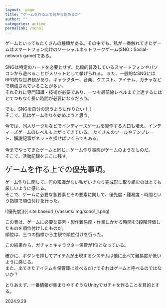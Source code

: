 ```yaml
---
layout:  page
title: "ゲームを作る上で何から始めるか"
author: ""
categories: active
permalink: /sono1
---
```


ゲームといってもたくさんの種類がある。その中でも、私が一番触れてきたゲームはスマートフォン向けのソーシャルネットワークゲーム(SNG：Social-network game)である。<br/>  
SNGは特定のハードを必要とせず、比較的普及しているスマートフォンやパソコンから遊べることがメリットとして挙げられる。
また、一般的なSNGにはRPG的な世界観があり、キャラクター、音楽、クエスト、アイテム、ガチャなどで構成されていることが多い。<br/> 
それぞれに専門知識・技術が必要であり、一つを最前線レベルまで上達するにはとてつもなく長い時間が必要になるだろう。

でも、SNGを自分の思うように作りたい！！  
そこで、私はゲーム作りを始めようと思う。

今では、同人サークルなどでインディーズゲームを製作する人口も増え、インディーズゲームのレベルも上がってきている。
たくさんのツールやテンプレート、解説記事がネットを探せばいくらでもある。<br/>  
今までやってきたゲームと同じ、ゲーム作り事態がゲームのようなものだ。<br/> 
そこで、活動記録をここに残す。

<span style="font-size: 24px;">ゲームを作る上での優先事項。</span>

ゲーム作りに関して、何の知識がない私がいきなり完成形に取り組むのはとても厳しいように感じる。  
そこで、ゲームに必要な各要素とその要素に関して、優先度・難易度・時間という指標で順位付けを行った。

![優先度]({{ site.baseurl }}/assets/img/sono1_1.png)

この表は、ゲームに必要な要素・製作難易度・作業にかかる時間を3段階評価したものを順位付けしたものだ。<br/> 
順位は、三つの指標から主観で順位付けを行った。<br/> 

この結果から、ガチャとキャラクター保管が1位となっている。<br/> 

確かに、ボタンを押してアイテムが出現するシステムは他に比べて難易度が低いように感じる。<br/> 
また、出てきたアイテムを保管庫に並べるだけでそれはゲームと呼べるのではないか？<br/> 

とりあえず、一番情報が集まりやすそうなUnityでガチャを作ることを目的とする。<br/> 

2024.9.29  





